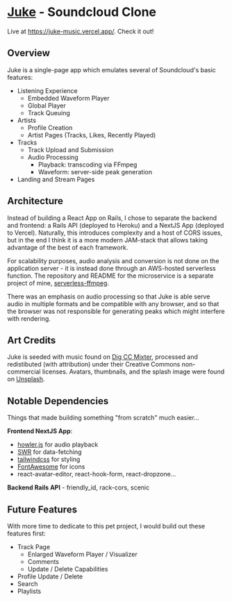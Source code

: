 # [Juke](https://juke-music.vercel.app) - Soundcloud Clone

Live at https://juke-music.vercel.app/. Check it out!

## Overview

Juke is a single-page app which emulates several of Soundcloud's basic features:

- Listening Experience
  - Embedded Waveform Player
  - Global Player
  - Track Queuing
- Artists
  - Profile Creation
  - Artist Pages (Tracks, Likes, Recently Played)
- Tracks
  - Track Upload and Submission
  - Audio Processing
    - Playback: transcoding via FFmpeg
    - Waveform: server-side peak generation
- Landing and Stream Pages

## Architecture

Instead of building a React App on Rails, I chose to separate the backend and frontend: a Rails API (deployed to Heroku) and a NextJS App (deployed to Vercel). Naturally, this introduces complexity and a host of CORS issues, but in the end I think it is a more modern JAM-stack that allows taking advantage of the best of each framework.

For scalability purposes, audio analysis and conversion is not done on the application server - it is instead done through an AWS-hosted serverless function. The repository and README for the microservice is a separate project of mine, [serverless-ffmpeg](http://www.github.com/adghayes/serverless-ffmpeg).

There was an emphasis on audio processing so that Juke is able serve audio in multiple formats and be compatible with any browser, and so that the browser was not responsible for generating peaks which might interfere with rendering.

## Art Credits

Juke is seeded with music found on [Dig CC Mixter](http://dig.ccmixter.org/), processed and redistibuted (with attribution) under their Creative Commons non-commercial licenses. Avatars, thumbnails, and the splash image were found on [Unsplash](https://unsplash.com/).

## Notable Dependencies

Things that made building something "from scratch" much easier...

**Frontend NextJS App**:

- [howler.js](https://github.com/goldfire/howler.js#documentation) for audio playback
- [SWR](https://swr.vercel.app/) for data-fetching
- [tailwindcss](https://tailwindcss.com/) for styling
- [FontAwesome](https://fontawesome.com/) for icons
- react-avatar-editor, react-hook-form, react-dropzone...

**Backend Rails API** - friendly_id, rack-cors, scenic

## Future Features

With more time to dedicate to this pet project, I would build out these features first:

- Track Page
  - Enlarged Waveform Player / Visualizer
  - Comments
  - Update / Delete Capabilities
- Profile Update / Delete
- Search
- Playlists
